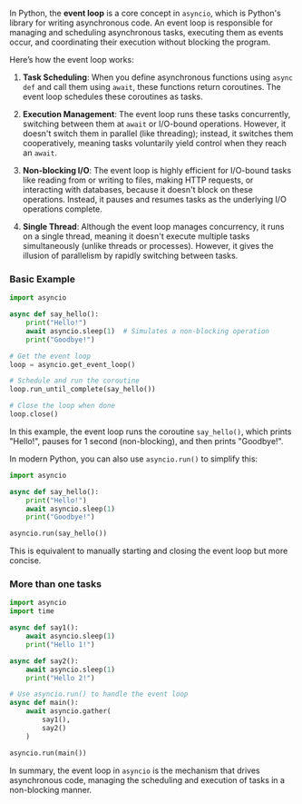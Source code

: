In Python, the **event loop** is a core concept in `asyncio`, which is Python's library for writing asynchronous code. An event loop is responsible for managing and scheduling asynchronous tasks, executing them as events occur, and coordinating their execution without blocking the program.

Here’s how the event loop works:

1. **Task Scheduling**: When you define asynchronous functions using `async def` and call them using `await`, these functions return coroutines. The event loop schedules these coroutines as tasks.

2. **Execution Management**: The event loop runs these tasks concurrently, switching between them at `await` or I/O-bound operations. However, it doesn't switch them in parallel (like threading); instead, it switches them cooperatively, meaning tasks voluntarily yield control when they reach an `await`.

3. **Non-blocking I/O**: The event loop is highly efficient for I/O-bound tasks like reading from or writing to files, making HTTP requests, or interacting with databases, because it doesn't block on these operations. Instead, it pauses and resumes tasks as the underlying I/O operations complete.

4. **Single Thread**: Although the event loop manages concurrency, it runs on a single thread, meaning it doesn't execute multiple tasks simultaneously (unlike threads or processes). However, it gives the illusion of parallelism by rapidly switching between tasks.

### Basic Example

```python
import asyncio

async def say_hello():
    print("Hello!")
    await asyncio.sleep(1)  # Simulates a non-blocking operation
    print("Goodbye!")

# Get the event loop
loop = asyncio.get_event_loop()

# Schedule and run the coroutine
loop.run_until_complete(say_hello())

# Close the loop when done
loop.close()
```

In this example, the event loop runs the coroutine `say_hello()`, which prints "Hello!", pauses for 1 second (non-blocking), and then prints "Goodbye!".

In modern Python, you can also use `asyncio.run()` to simplify this:

```python
import asyncio

async def say_hello():
    print("Hello!")
    await asyncio.sleep(1)
    print("Goodbye!")

asyncio.run(say_hello())
```

This is equivalent to manually starting and closing the event loop but more concise.

### More than one tasks

```python
import asyncio
import time

async def say1():
    await asyncio.sleep(1)
    print("Hello 1!")

async def say2():
    await asyncio.sleep(1)
    print("Hello 2!")

# Use asyncio.run() to handle the event loop
async def main():
    await asyncio.gather(
        say1(),
        say2()
    )

asyncio.run(main())
```


In summary, the event loop in `asyncio` is the mechanism that drives asynchronous code, managing the scheduling and execution of tasks in a non-blocking manner.